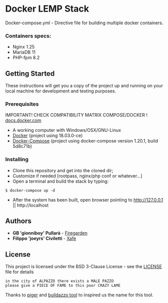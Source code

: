 # Docker LEMP Stack

Docker-compose.yml - Directive file for building multiple docker containers.

### Containers specs:

- Nginx 1.25
- MariaDB 11
- PHP-fpm 8.2

## Getting Started

These instructions will get you a copy of the project up and running on your local machine for development and testing purposes.

### Prerequisites

IMPORTANT! CHECK COMPATIBILITY MATRIX COMPOSE/DOCKER !
[docs.docker.com](https://docs.docker.com/compose/compose-file/#reference-and-guidelines)

- A working computer with Windows/OSX/GNU-Linux
- [Docker](https://www.docker.io) (project using 18.03.0-ce)
- [Docker-Compose](https://docs.docker.com/compose) (project using docker-compose version 1.20.1, build 5d8c71b)

### Installing

- Clone this repository and get into the cloned dir;
- Customize if needed [rootpass, nginx/php conf or whatever...]
- Open a terminal and build the stack by typing:

```console
$ docker-compose up -d
```

- After the system has been built, open browser pointing to http://127.0.0.1 || http://localhost

## Authors

- **GB 'gionniboy' Pullarà** - [Firegarden](https://firegarden.co)
- **Filippo 'joeyrs' Civiletti** - [Xafe](https://www.xafe.it)

## License

This project is licensed under the BSD 3-Clause License - see the [LICENSE](LICENSE) file for details

```
in the city of ALPAZZO there exists a MALE PAZZO
please give a PIECE OF FAME to this poor CRAZY LAME
```

Thanks to [piger](https://github.com/piger) and [buildazzo tool](https://github.com/piger/buildazzo) to inspired us the name for this tool.
